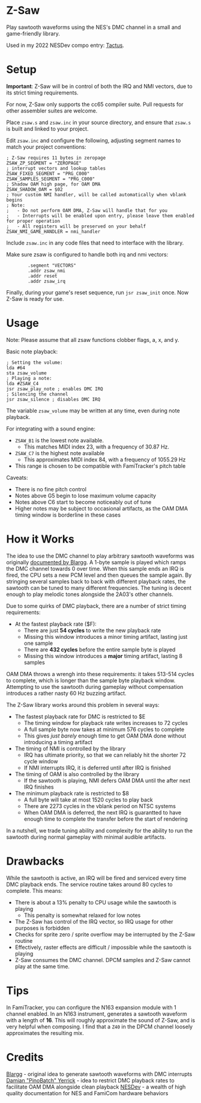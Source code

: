 # Z-Saw

Play sawtooth waveforms using the NES's DMC channel in a small and game-friendly library.

Used in my 2022 NESDev compo entry: [Tactus](https://zeta0134.itch.io/tactus).

# Setup

**Important**: Z-Saw will be in control of both the IRQ and NMI vectors, due to its strict timing requirements.

For now, Z-Saw only supports the cc65 compiler suite. Pull requests for other assembler suites are welcome.

Place `zsaw.s` and `zsaw.inc` in your source directory, and ensure that `zsaw.s` is built and linked to your project.

Edit `zsaw.inc` and configure the following, adjusting segment names to match your project conventions:
```
; Z-Saw requires 11 bytes in zeropage
ZSAW_ZP_SEGMENT = "ZEROPAGE"
; interrupt vectors and lookup tables
ZSAW_FIXED_SEGMENT = "PRG_C000"
ZSAW_SAMPLES_SEGMENT = "PRG_C000"
; Shadow OAM high page, for OAM DMA
ZSAW_SHADOW_OAM = $02
; Your custom NMI handler, will be called automatically when vblank begins
; Note: 
;   - Do not perform OAM DMA, Z-Saw will handle that for you
;   - Interrupts will be enabled upon entry, please leave them enabled for proper operation
;   - All registers will be preserved on your behalf
ZSAW_NMI_GAME_HANDLER = nmi_handler
```

Include `zsaw.inc` in any code files that need to interface with the library.

Make sure zsaw is configured to handle both irq and nmi vectors:
```
        .segment "VECTORS"
        .addr zsaw_nmi
        .addr reset
        .addr zsaw_irq
```

Finally, during your game's reset sequence, run `jsr zsaw_init` once. Now Z-Saw is ready for use.

# Usage

Note: Please assume that all zsaw functions clobber flags, a, x, and y.

Basic note playback:

```
; Setting the volume:
lda #64
sta zsaw_volume
; Playing a note:
lda #ZSAW_C4
jsr zsaw_play_note ; enables DMC IRQ
; Silencing the channel
jsr zsaw_silence ; disables DMC IRQ
```

The variable `zsaw_volume` may be written at any time, even during note playback.

For integrating with a sound engine: 
  - `ZSAW_B1` is the lowest note available. 
    - This matches MIDI index 23, with a frequency of 30.87 Hz. 
  - `ZSAW_C7` is the highest note available
    - This approximates MIDI index 84, with a frequency of 1055.29 Hz
  - This range is chosen to be compatible with FamiTracker's pitch table

Caveats:
- There is no fine pitch control
- Notes above G5 begin to lose maximum volume capacity
- Notes above C6 start to become noticeably out of tune
- Higher notes may be subject to occasional artifacts, as the OAM DMA timing window is borderline in these cases

# How it Works

The idea to use the DMC channel to play arbitrary sawtooth waveforms was originally [documented by Blargg](http://slack.net/~ant/misc/nes-saw/). A 1-byte sample is played which ramps the DMC channel towards 0 over time. When this sample ends an IRQ is fired, the CPU sets a new PCM level and then queues the sample again. By stringing several samples back to back with different playback rates, the sawtooth can be tuned to many different frequencies. The tuning is decent enough to play melodic tones alongside the 2A03's other channels.

Due to some quirks of DMC playback, there are a number of strict timing requirements:

- At the fastest playback rate ($F):
  - There are just **54 cycles** to write the new playback rate
  - Missing this window introduces a minor timing artifact, lasting just one sample
  - There are **432 cycles** before the entire sample byte is played
  - Missing this window introduces a **major** timing artifact, lasting 8 samples

OAM DMA throws a wrengh into these requirements: it takes 513-514 cycles to complete, which is longer than the sample byte playback window. Attempting to use the sawtooth during gameplay without compensation introduces a rather nasty 60 Hz buzzing artifact.

The Z-Saw library works around this problem in several ways:
- The fastest playback rate for DMC is restricted to $E
  - The timing window for playback rate writes increases to 72 cycles
  - A full sample byte now takes at minimum 576 cycles to complete
  - This gives *just barely* enough time to get OAM DMA done without introducing a timing artifact
- The timing of NMI is controlled by the library
  - IRQ has ultimate priority, so that we can reliably hit the shorter 72 cycle window
  - If NMI interrupts IRQ, it is deferred until after IRQ is finished
- The timing of OAM is also controlled by the library
  - If the sawtooth is playing, NMI defers OAM DMA until the after next IRQ finishes
- The minimum playback rate is restricted to $8
  - A full byte will take at most 1520 cycles to play back
  - There are 2273 cycles in the vblank period on NTSC systems
  - When OAM DMA is deferred, the next IRQ is guarantted to have enough time to complete the transfer before the start of rendering

In a nutshell, we trade tuning ability and complexity for the ability to run the sawtooth during normal gameplay with minimal audible artifacts.

# Drawbacks

While the sawtooth is active, an IRQ will be fired and serviced every time DMC playback ends. The service routine takes around 80 cycles to complete. This means:

- There is about a 13% penalty to CPU usage while the sawtooth is playing
  - This penalty is somewhat relaxed for low notes
- The Z-Saw has control of the IRQ vector, so IRQ usage for other purposes is forbidden
- Checks for sprite zero / sprite overflow may be interrupted by the Z-Saw routine
- Effectively, raster effects are difficult / impossible while the sawtooth is playing
- Z-Saw consumes the DMC channel. DPCM samples and Z-Saw cannot play at the same time.

# Tips

In FamiTracker, you can configure the N163 expansion module with 1 channel enabled. In an N163 instrument, generates a sawtooth waveform with a length of **16**. This will roughly approximate the sound of Z-Saw, and is very helpful when composing. I find that a `Z40` in the DPCM channel loosely approximates the resulting mix.

# Credits

[Blargg](http://slack.net/~ant/) - original idea to generate sawtooth waveforms with DMC interrupts
[Damian "PinoBatch" Yerrick](https://github.com/pinobatch) - idea to restrict DMC playback rates to facilitate OAM DMA alongside clean playback
[NESDev](https://www.nesdev.org/) - a wealth of high quality documentation for NES and FamiCom hardware behaviors